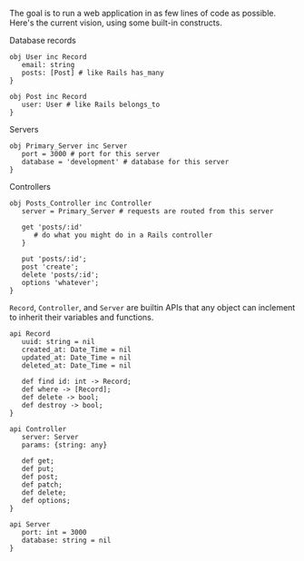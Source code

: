 The goal is to run a web application in as few lines of code as possible. Here's the current vision, using some built-in constructs.

Database records
```
obj User inc Record
   email: string
   posts: [Post] # like Rails has_many
}

obj Post inc Record
   user: User # like Rails belongs_to
}
```

Servers
```
obj Primary_Server inc Server
   port = 3000 # port for this server
   database = 'development' # database for this server  
}
```

Controllers
```
obj Posts_Controller inc Controller
   server = Primary_Server # requests are routed from this server
   
   get 'posts/:id'
      # do what you might do in a Rails controller
   }
   
   put 'posts/:id';
   post 'create';
   delete 'posts/:id';
   options 'whatever';
}
```

`Record`, `Controller`, and `Server` are builtin APIs that any object can inclement to inherit their variables and functions.
```
api Record
   uuid: string = nil
   created_at: Date_Time = nil
   updated_at: Date_Time = nil
   deleted_at: Date_Time = nil
   
   def find id: int -> Record;
   def where -> [Record];
   def delete -> bool;
   def destroy -> bool;
}

api Controller
   server: Server
   params: {string: any}
   
   def get;
   def put;
   def post;
   def patch;
   def delete;
   def options;
}

api Server
   port: int = 3000
   database: string = nil
}
```
